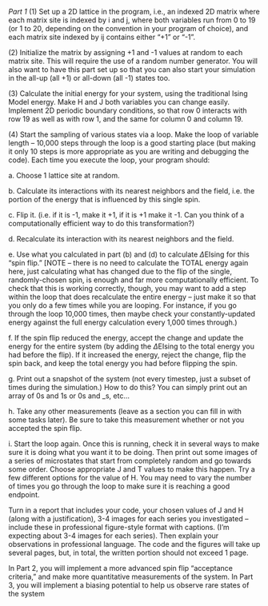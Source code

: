 *Part 1* 
(1) Set up a 2D lattice in the program, i.e., an indexed 2D matrix where each
matrix site is indexed by i and j, where both variables run from 0 to 19 (or 1
to 20, depending on the convention in your program of choice), and each
matrix site indexed by ij contains either “+1” or “-1”.

(2) Initialize the matrix by assigning +1 and -1 values at random to each matrix
site. This will require the use of a random number generator. You will also
want to have this part set up so that you can also start your simulation in the
all-up (all +1) or all-down (all -1) states too.

(3) Calculate the initial energy for your system, using the traditional Ising Model
energy. Make H and J both variables you can change easily. Implement 2D
periodic boundary conditions, so that row 0 interacts with row 19 as well as
with row 1, and the same for column 0 and column 19.

(4) Start the sampling of various states via a loop. Make the loop of variable
length – 10,000 steps through the loop is a good starting place (but making it
only 10 steps is more appropriate as you are writing and debugging the
code). Each time you execute the loop, your program should:

  a. Choose 1 lattice site at random.
  
  b. Calculate its interactions with its nearest neighbors and the field, i.e.
the portion of the energy that is influenced by this single spin.
  
  c. Flip it. (i.e. if it is -1, make it +1, if it is +1 make it -1. Can you think of
a computationally efficient way to do this transformation?)
  
  d. Recalculate its interaction with its nearest neighbors and the field.
  
  e. Use what you calculated in part (b) and (d) to calculate $\Delta$EIsing for this
“spin flip.” [NOTE – there is no need to calculate the TOTAL energy
again here, just calculating what has changed due to the flip of the
single, randomly-chosen spin, is enough and far more computationally
efficient. To check that this is working correctly, though, you may
want to add a step within the loop that does recalculate the entire
energy – just make it so that you only do a few times while you are
looping. For instance, if you go through the loop 10,000 times, then
maybe check your constantly-updated energy against the full energy
calculation every 1,000 times through.)
  
  f. If the spin flip reduced the energy, accept the change and update the
energy for the entire system (by adding the $\Delta$EIsing to the total energy
you had before the flip). If it increased the energy, reject the change,
flip the spin back, and keep the total energy you had before flipping
the spin.
  
  g. Print out a snapshot of the system (not every timestep, just a subset of
times during the simulation.) How to do this? You can simply print
out an array of 0s and 1s or 0s and _s, etc...
  
  h. Take any other measurements (leave as a section you can fill in with
some tasks later). Be sure to take this measurement whether or not
you accepted the spin flip.
  
  i. Start the loop again. Once this is running, check it in several ways to make sure it is doing what you want
it to be doing. Then print out some images of a series of microstates that start from
completely random and go towards some order. Choose appropriate J and T values
to make this happen. Try a few different options for the value of H. You may need
to vary the number of times you go through the loop to make sure it is reaching a
good endpoint.

Turn in a report that includes your code, your chosen values of J and H (along with
a justification), 3-4 images for each series you investigated – include these in
professional figure-style format with captions. (I’m expecting about 3-4 images for
each series). Then explain your observations in professional language. The code and
the figures will take up several pages, but, in total, the written portion should not
exceed 1 page.

In Part 2, you will implement a more advanced spin flip “acceptance criteria,” and
make more quantitative measurements of the system. In Part 3, you will implement
a biasing potential to help us observe rare states of the system
